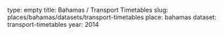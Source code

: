 type: empty
title: Bahamas / Transport Timetables
slug: places/bahamas/datasets/transport-timetables
place: bahamas
dataset: transport-timetables
year: 2014
